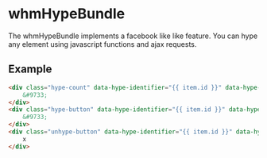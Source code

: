# whmHypeBundle

The whmHypeBundle implements a facebook like like feature. You can hype any element using javascript functions and ajax requests.

## Example
```html
<div class="hype-count" data-hype-identifier="{{ item.id }}" data-hype-type="product">
    &#9733;
</div>
<div class="hype-button" data-hype-identifier="{{ item.id }}" data-hype-type="product">
    &#9733;
</div>
<div class="unhype-button" data-hype-identifier="{{ item.id }}" data-hype-type="product">
    x
</div>
```
